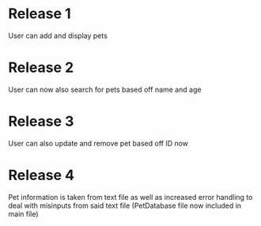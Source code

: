 # Release 1
User can add and display pets
# Release 2
User can now also search for pets based off name and age
# Release 3
User can also update and remove pet based off ID now
# Release 4
Pet information is taken from text file as well as increased error handling to deal with misinputs from said text file (PetDatabase file now included in main file)
